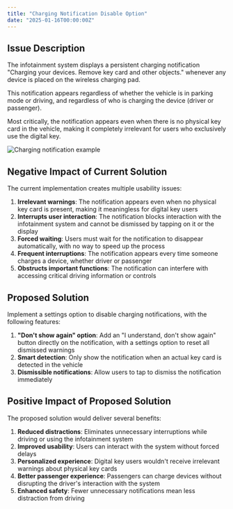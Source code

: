 ```yaml
---
title: "Charging Notification Disable Option"
date: "2025-01-16T00:00:00Z"
---
```


## Issue Description

The infotainment system displays a persistent charging notification "Charging your devices. Remove key card and other objects." whenever any device is placed on the wireless charging pad.

This notification appears regardless of whether the vehicle is in parking mode or driving, and regardless of who is charging the device (driver or passenger).

Most critically, the notification appears even when there is no physical key card in the vehicle, making it completely irrelevant for users who exclusively use the digital key.

![Charging notification example](/issues/42-1.jpeg)

## Negative Impact of Current Solution

The current implementation creates multiple usability issues:

1. **Irrelevant warnings**: The notification appears even when no physical key card is present, making it meaningless for digital key users
2. **Interrupts user interaction**: The notification blocks interaction with the infotainment system and cannot be dismissed by tapping on it or the display
3. **Forced waiting**: Users must wait for the notification to disappear automatically, with no way to speed up the process
4. **Frequent interruptions**: The notification appears every time someone charges a device, whether driver or passenger
5. **Obstructs important functions**: The notification can interfere with accessing critical driving information or controls

## Proposed Solution

Implement a settings option to disable charging notifications, with the following features:

1. **"Don't show again" option**: Add an "I understand, don't show again" button directly on the notification, with a settings option to reset all dismissed warnings
2. **Smart detection**: Only show the notification when an actual key card is detected in the vehicle
3. **Dismissible notifications**: Allow users to tap to dismiss the notification immediately

## Positive Impact of Proposed Solution

The proposed solution would deliver several benefits:

1. **Reduced distractions**: Eliminates unnecessary interruptions while driving or using the infotainment system
2. **Improved usability**: Users can interact with the system without forced delays
3. **Personalized experience**: Digital key users wouldn't receive irrelevant warnings about physical key cards
4. **Better passenger experience**: Passengers can charge devices without disrupting the driver's interaction with the system
5. **Enhanced safety**: Fewer unnecessary notifications mean less distraction from driving
